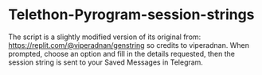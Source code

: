 # Telethon-Pyrogram-session-strings
The script is a slightly modified version of its original from: https://replit.com/@viperadnan/genstring so credits to viperadnan.
When prompted, choose an option and fill in the details requested, then the session string is sent to your Saved Messages in Telegram.
